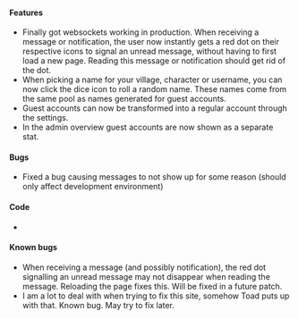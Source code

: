 #### Features

-   Finally got websockets working in production. When receiving a message or notification, the user now instantly gets a red dot on their respective icons to signal an unread message, without having to first load a new page. Reading this message or notification should get rid of the dot.
-   When picking a name for your village, character or username, you can now click the dice icon to roll a random name. These names come from the same pool as names generated for guest accounts.
-   Guest accounts can now be transformed into a regular account through the settings.
-   In the admin overview guest accounts are now shown as a separate stat.

#### Bugs

-   Fixed a bug causing messages to not show up for some reason (should only affect development environment)

#### Code

-

#### Known bugs

-   When receiving a message (and possibly notification), the red dot signalling an unread message may not disappear when reading the message. Reloading the page fixes this. Will be fixed in a future patch.
-   I am a lot to deal with when trying to fix this site, somehow Toad puts up with that. Known bug. May try to fix later.